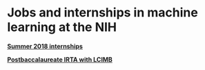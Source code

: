 # Jobs and internships in machine learning at the NIH

**[Summer 2018 internships](internships/summer2018.md)**

**[Postbaccalaureate IRTA with LCIMB](postbacs/lcimb2018.md)**

